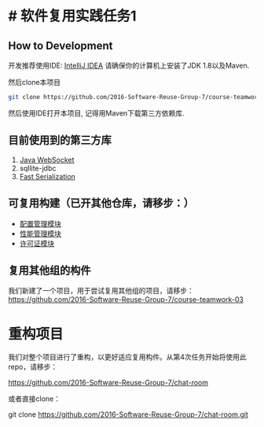 
# # 软件复用实践任务1

## How to Development
开发推荐使用IDE: <a href="https://www.jetbrains.com/idea">IntelliJ IDEA</a>
请确保你的计算机上安装了JDK 1.8以及Maven.

然后clone本项目
```bash
git clone https://github.com/2016-Software-Reuse-Group-7/course-teamwork-1.git
```

然后使用IDE打开本项目, 记得用Maven下载第三方依赖库.

## 目前使用到的第三方库

1. <a href="https://github.com/TooTallNate/Java-WebSocket">Java WebSocket</a>
2. sqllite-jdbc
3. <a href="http://ruedigermoeller.github.io/fast-serialization">Fast Serialization</a>

## 可复用构建（已开其他仓库，请移步：）
- <a href="https://github.com/2016-Software-Reuse-Group-7/CM-module">配置管理模块</a>
- <a href="https://github.com/2016-Software-Reuse-Group-7/PM-module">性能管理模块</a>
- <a href="https://github.com/2016-Software-Reuse-Group-7/License-module">许可证模块</a>

## 复用其他组的构件
我们新建了一个项目，用于尝试复用其他组的项目，请移步：
https://github.com/2016-Software-Reuse-Group-7/course-teamwork-03

# 重构项目

我们对整个项目进行了重构，以更好适应复用构件。从第4次任务开始将使用此repo，请移步：

https://github.com/2016-Software-Reuse-Group-7/chat-room

或者直接clone：

git clone https://github.com/2016-Software-Reuse-Group-7/chat-room.git

